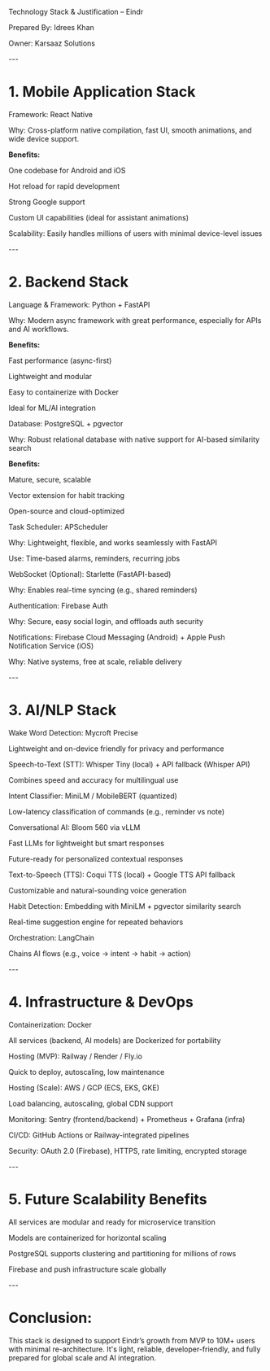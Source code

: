 ﻿<a name="_iwvq6mpeuex"></a>Technology Stack & Justification – Eindr

Prepared By: Idrees Khan 

Owner: Karsaaz Solutions


\---

# <a name="_15rsl5jhaswc"></a>1. Mobile Application Stack

Framework: React Native

Why: Cross-platform native compilation, fast UI, smooth animations, and wide device support.

**Benefits:**

One codebase for Android and iOS

Hot reload for rapid development

Strong Google support

Custom UI capabilities (ideal for assistant animations)


Scalability: Easily handles millions of users with minimal device-level issues



\---

# <a name="_i9p164mikv45"></a>2. Backend Stack

Language & Framework: Python + FastAPI

Why: Modern async framework with great performance, especially for APIs and AI workflows.

**Benefits:**

Fast performance (async-first)

Lightweight and modular

Easy to containerize with Docker

Ideal for ML/AI integration



Database: PostgreSQL + pgvector

Why: Robust relational database with native support for AI-based similarity search

**Benefits:**

Mature, secure, scalable

Vector extension for habit tracking

Open-source and cloud-optimized



Task Scheduler: APScheduler

Why: Lightweight, flexible, and works seamlessly with FastAPI

Use: Time-based alarms, reminders, recurring jobs


WebSocket (Optional): Starlette (FastAPI-based)

Why: Enables real-time syncing (e.g., shared reminders)


Authentication: Firebase Auth

Why: Secure, easy social login, and offloads auth security


Notifications: Firebase Cloud Messaging (Android) + Apple Push Notification Service (iOS)

Why: Native systems, free at scale, reliable delivery



\---

# <a name="_pswruhq91igu"></a>3. AI/NLP Stack

Wake Word Detection: Mycroft Precise

Lightweight and on-device friendly for privacy and performance


Speech-to-Text (STT): Whisper Tiny (local) + API fallback (Whisper API)

Combines speed and accuracy for multilingual use


Intent Classifier: MiniLM / MobileBERT (quantized)

Low-latency classification of commands (e.g., reminder vs note)


Conversational AI: Bloom 560 via vLLM

Fast LLMs for lightweight but smart responses

Future-ready for personalized contextual responses


Text-to-Speech (TTS): Coqui TTS (local) + Google TTS API fallback

Customizable and natural-sounding voice generation


Habit Detection: Embedding with MiniLM + pgvector similarity search

Real-time suggestion engine for repeated behaviors


Orchestration: LangChain

Chains AI flows (e.g., voice → intent → habit → action)


\---

# <a name="_avfhpzw49p0g"></a>4. Infrastructure & DevOps

Containerization: Docker

All services (backend, AI models) are Dockerized for portability


Hosting (MVP): Railway / Render / Fly.io

Quick to deploy, autoscaling, low maintenance


Hosting (Scale): AWS / GCP (ECS, EKS, GKE)

Load balancing, autoscaling, global CDN support


Monitoring: Sentry (frontend/backend) + Prometheus + Grafana (infra)

CI/CD: GitHub Actions or Railway-integrated pipelines

Security: OAuth 2.0 (Firebase), HTTPS, rate limiting, encrypted storage


\---

# <a name="_3jqvqqdidpvf"></a>5. Future Scalability Benefits

All services are modular and ready for microservice transition

Models are containerized for horizontal scaling

PostgreSQL supports clustering and partitioning for millions of rows

Firebase and push infrastructure scale globally


\---



# <a name="_ho9a1quzk6gp"></a>Conclusion:

This stack is designed to support Eindr’s growth from MVP to 10M+ users with minimal re-architecture. It's light, reliable, developer-friendly, and fully prepared for global scale and AI integration.


